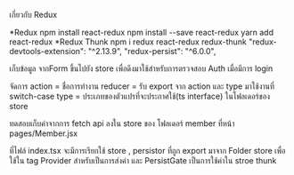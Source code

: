 เกี่ยวกับ Redux

*Redux
npm install react-redux
npm install --save react-redux
yarn add react-redux
*Redux Thunk
npm i redux react-redux redux-thunk
"redux-devtools-extension": "^2.13.9",
"redux-persist": "^6.0.0",

เก็บข้อมูล จากForm ขึ้นไปยัง store เพื่อดึงมาใช้สำหรับการตรวจสอบ Auth เมื่อมีการ login

จัดการ action = ชื่อการทำงาน
reducer = รับ export จาก action และ type มาใช้งานที่ switch-case
type = ประเภทของตัวแปรที่จะประกาศใช้(ts interface)
ในโฟลเดอร์ของ store

ทดสอบเก็บค่าจากการ fetch api ลงใน store ของ โฟลเดอร์ member ที่หน้า pages/Member.jsx

ที่ไฟล์ index.tsx จะมีการเรียกใช้ store , persistor ที่ถูก export มาจาก Folder store เพื่อใช้ใน tag Provider สำหรับเป็นการส่งค่า
และ PersistGate เป็นการใช้ค่าใน stroe thunk
